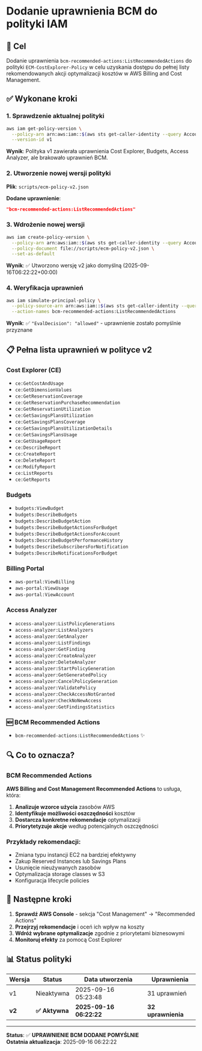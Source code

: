 # Dodanie uprawnienia BCM do polityki IAM

## 🎯 Cel
Dodanie uprawnienia `bcm-recommended-actions:ListRecommendedActions` do polityki `ECM-CostExplorer-Policy` w celu uzyskania dostępu do pełnej listy rekomendowanych akcji optymalizacji kosztów w AWS Billing and Cost Management.

## ✅ Wykonane kroki

### 1. Sprawdzenie aktualnej polityki
```bash
aws iam get-policy-version \
  --policy-arn arn:aws:iam::$(aws sts get-caller-identity --query Account --output text):policy/ECM-CostExplorer-Policy \
  --version-id v1
```

**Wynik**: Polityka v1 zawierała uprawnienia Cost Explorer, Budgets, Access Analyzer, ale brakowało uprawnień BCM.

### 2. Utworzenie nowej wersji polityki
**Plik**: `scripts/ecm-policy-v2.json`

**Dodane uprawnienie**:
```json
"bcm-recommended-actions:ListRecommendedActions"
```

### 3. Wdrożenie nowej wersji
```bash
aws iam create-policy-version \
  --policy-arn arn:aws:iam::$(aws sts get-caller-identity --query Account --output text):policy/ECM-CostExplorer-Policy \
  --policy-document file://scripts/ecm-policy-v2.json \
  --set-as-default
```

**Wynik**: ✅ Utworzono wersję v2 jako domyślną (2025-09-16T06:22:22+00:00)

### 4. Weryfikacja uprawnień
```bash
aws iam simulate-principal-policy \
  --policy-source-arn arn:aws:iam::$(aws sts get-caller-identity --query Account --output text):user/ecm-digital-admin \
  --action-names bcm-recommended-actions:ListRecommendedActions
```

**Wynik**: ✅ `"EvalDecision": "allowed"` - uprawnienie zostało pomyślnie przyznane

## 📋 Pełna lista uprawnień w polityce v2

### Cost Explorer (CE)
- `ce:GetCostAndUsage`
- `ce:GetDimensionValues`
- `ce:GetReservationCoverage`
- `ce:GetReservationPurchaseRecommendation`
- `ce:GetReservationUtilization`
- `ce:GetSavingsPlansUtilization`
- `ce:GetSavingsPlansCoverage`
- `ce:GetSavingsPlansUtilizationDetails`
- `ce:GetSavingsPlansUsage`
- `ce:GetUsageReport`
- `ce:DescribeReport`
- `ce:CreateReport`
- `ce:DeleteReport`
- `ce:ModifyReport`
- `ce:ListReports`
- `ce:GetReports`

### Budgets
- `budgets:ViewBudget`
- `budgets:DescribeBudgets`
- `budgets:DescribeBudgetAction`
- `budgets:DescribeBudgetActionsForBudget`
- `budgets:DescribeBudgetActionsForAccount`
- `budgets:DescribeBudgetPerformanceHistory`
- `budgets:DescribeSubscribersForNotification`
- `budgets:DescribeNotificationsForBudget`

### Billing Portal
- `aws-portal:ViewBilling`
- `aws-portal:ViewUsage`
- `aws-portal:ViewAccount`

### Access Analyzer
- `access-analyzer:ListPolicyGenerations`
- `access-analyzer:ListAnalyzers`
- `access-analyzer:GetAnalyzer`
- `access-analyzer:ListFindings`
- `access-analyzer:GetFinding`
- `access-analyzer:CreateAnalyzer`
- `access-analyzer:DeleteAnalyzer`
- `access-analyzer:StartPolicyGeneration`
- `access-analyzer:GetGeneratedPolicy`
- `access-analyzer:CancelPolicyGeneration`
- `access-analyzer:ValidatePolicy`
- `access-analyzer:CheckAccessNotGranted`
- `access-analyzer:CheckNoNewAccess`
- `access-analyzer:GetFindingsStatistics`

### 🆕 BCM Recommended Actions
- `bcm-recommended-actions:ListRecommendedActions` ✨

## 🔍 Co to oznacza?

### BCM Recommended Actions
**AWS Billing and Cost Management Recommended Actions** to usługa, która:

1. **Analizuje wzorce użycia** zasobów AWS
2. **Identyfikuje możliwości oszczędności** kosztów
3. **Dostarcza konkretne rekomendacje** optymalizacji
4. **Priorytetyzuje akcje** według potencjalnych oszczędności

### Przykłady rekomendacji:
- Zmiana typu instancji EC2 na bardziej efektywny
- Zakup Reserved Instances lub Savings Plans
- Usunięcie nieużywanych zasobów
- Optymalizacja storage classes w S3
- Konfiguracja lifecycle policies

## 🎯 Następne kroki

1. **Sprawdź AWS Console** - sekcja "Cost Management" → "Recommended Actions"
2. **Przejrzyj rekomendacje** i oceń ich wpływ na koszty
3. **Wdróż wybrane optymalizacje** zgodnie z priorytetami biznesowymi
4. **Monitoruj efekty** za pomocą Cost Explorer

## 📊 Status polityki

| Wersja | Status | Data utworzenia | Uprawnienia |
|--------|--------|-----------------|-------------|
| v1 | Nieaktywna | 2025-09-16 05:23:48 | 31 uprawnień |
| **v2** | **✅ Aktywna** | **2025-09-16 06:22:22** | **32 uprawnienia** |

---
**Status**: ✅ **UPRAWNIENIE BCM DODANE POMYŚLNIE**  
**Ostatnia aktualizacja**: 2025-09-16 06:22:22